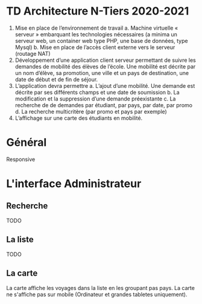 # TD Architecture N-Tiers 2020-2021

1. Mise en place de l’environnement de travail
    a. Machine virtuelle « serveur » embarquant les technologies nécessaires (a minima
    un serveur web, un container web type PHP, une base de données, type Mysql)
    b. Mise en place de l’accès client externe vers le serveur (routage NAT)
2. Développement d’une application client serveur permettant de suivre les demandes de
mobilité des élèves de l’école. Une mobilité est décrite par un nom d’élève, sa promotion,
une ville et un pays de destination, une date de début et de fin de séjour.
3. L’application devra permettre
    a. L’ajout d’une mobilité. Une demande est décrite par ses différents champs et une
    date de soumission
    b. La modification et la suppression d’une demande préexistante
    c. La recherche de de demandes par étudiant, par pays, par date, par promo
    d. La recherche multicritère (par promo et pays par exemple)
4. L’affichage sur une carte des étudiants en mobilité.

# Général
Responsive

# L'interface Administrateur
## Recherche
TODO

## La liste
TODO

## La carte
La carte affiche les voyages dans la liste en les groupant pas pays.
La carte ne s'affiche pas sur mobile (Ordinateur et grandes tabletes uniquement).